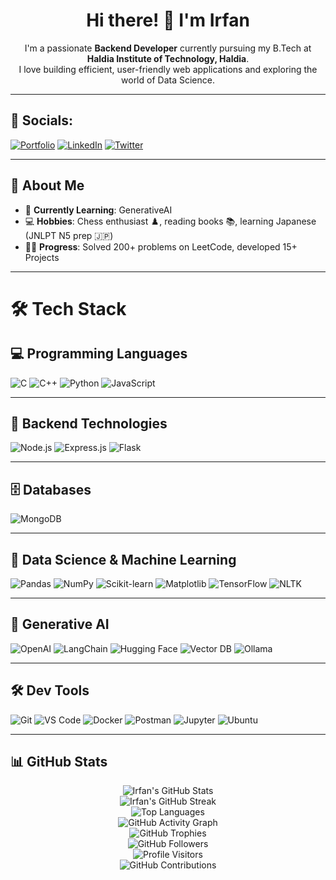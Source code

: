 <h1 align="center">Hi there! 👋 I'm Irfan</h1>

<p align="center">
  I'm a passionate <strong>Backend Developer</strong> currently pursuing my B.Tech at <strong>Haldia Institute of Technology, Haldia</strong>.<br />
  I love building efficient, user-friendly web applications and exploring the world of Data Science.
</p>

---

## 📱 Socials:

[![Portfolio](https://img.shields.io/badge/Portfolio-000?style=for-the-badge&logo=firefox-browser&logoColor=white)](https://www.irfanmehmud.site/)
[![LinkedIn](https://img.shields.io/badge/LinkedIn-0A66C2?style=for-the-badge&logo=linkedin&logoColor=white)](https://www.linkedin.com/in/irfan-mehmud-7a409b280/)
[![Twitter](https://img.shields.io/badge/Twitter-1DA1F2?style=for-the-badge&logo=twitter&logoColor=white)](https://x.com/MehmudIrfan)

---

## 🚀 About Me
- 🌱 **Currently Learning**: GenerativeAI
- 💻 **Hobbies**: Chess enthusiast ♟️, reading books 📚, learning Japanese (JNLPT N5 prep 🇯🇵)
- 👨‍💻 **Progress**: Solved 200+ problems on LeetCode, developed 15+ Projects
---

# 🛠️ Tech Stack

## 💻 Programming Languages  
![C](https://img.shields.io/badge/-C-00599C?style=flat&logo=c)
![C++](https://img.shields.io/badge/-C++-00599C?style=flat&logo=c%2B%2B)
![Python](https://img.shields.io/badge/-Python-3776AB?style=flat&logo=python)
![JavaScript](https://img.shields.io/badge/-JavaScript-F7DF1E?style=flat&logo=javascript)

---

## 🚀 Backend Technologies  
![Node.js](https://img.shields.io/badge/-Node.js-339933?style=flat-square&logo=node.js&logoColor=white)
![Express.js](https://img.shields.io/badge/-Express.js-000000?style=flat-square&logo=express&logoColor=white)
![Flask](https://img.shields.io/badge/-Flask-000000?style=flat-square&logo=flask&logoColor=white)

---

## 🗄️ Databases  
![MongoDB](https://img.shields.io/badge/-MongoDB-47A248?style=flat-square&logo=mongodb&logoColor=white)

---

## 🧠 Data Science & Machine Learning  
![Pandas](https://img.shields.io/badge/-Pandas-150458?style=flat-square&logo=pandas&logoColor=white)
![NumPy](https://img.shields.io/badge/-NumPy-013243?style=flat-square&logo=numpy&logoColor=white)
![Scikit-learn](https://img.shields.io/badge/-Scikit--Learn-F7931E?style=flat-square&logo=scikit-learn&logoColor=white)
![Matplotlib](https://img.shields.io/badge/-Matplotlib-11557C?style=flat-square&logo=matplotlib&logoColor=white)
![TensorFlow](https://img.shields.io/badge/-TensorFlow-FF6F00?style=flat-square&logo=tensorflow&logoColor=white)
![NLTK](https://img.shields.io/badge/-NLTK-00A67E?style=flat-square&logo=nltk&logoColor=white)

---

## 🤖 Generative AI  
![OpenAI](https://img.shields.io/badge/-OpenAI-412991?style=flat-square&logo=openai&logoColor=white)
![LangChain](https://img.shields.io/badge/-LangChain-000000?style=flat-square&logo=langchain&logoColor=white)
![Hugging Face](https://img.shields.io/badge/-HuggingFace-FFD21F?style=flat-square&logo=huggingface&logoColor=black)
![Vector DB](https://img.shields.io/badge/-ChromaDB-00B2FF?style=flat-square)
![Ollama](https://img.shields.io/badge/-Ollama-24292E?style=flat-square&logo=github)

---

## 🛠️ Dev Tools  
![Git](https://img.shields.io/badge/-Git-F05032?style=flat-square&logo=git&logoColor=white)
![VS Code](https://img.shields.io/badge/-VS_Code-007ACC?style=flat-square&logo=visual-studio-code&logoColor=white)
![Docker](https://img.shields.io/badge/-Docker-2496ED?style=flat-square&logo=docker&logoColor=white)
![Postman](https://img.shields.io/badge/-Postman-FF6C37?style=flat-square&logo=postman&logoColor=white)
![Jupyter](https://img.shields.io/badge/-Jupyter-F37626?style=flat-square&logo=jupyter&logoColor=white)
![Ubuntu](https://img.shields.io/badge/-Ubuntu-E95420?style=flat-square&logo=ubuntu&logoColor=white)


---

## 📊 GitHub Stats

<p align="center">
  <img src="https://github-readme-stats.vercel.app/api?username=Irfan140&show_icons=true&theme=radical" alt="Irfan's GitHub Stats" />
  <br />
  <img src="https://github-readme-streak-stats.herokuapp.com/?user=Irfan140&theme=radical" alt="Irfan's GitHub Streak" />
  <br />
  <img src="https://github-readme-stats.vercel.app/api/top-langs/?username=Irfan140&layout=compact&theme=radical" alt="Top Languages" />
  <br />
  <img src="https://github-readme-activity-graph.vercel.app/graph?username=Irfan140&theme=rogue" alt="GitHub Activity Graph" />
  <br />
  <img src="https://github-profile-trophy.vercel.app/?username=Irfan140&theme=radical&column=7" alt="GitHub Trophies" />
  <br />
  <img src="https://img.shields.io/github/followers/Irfan140?label=Followers&style=social" alt="GitHub Followers" />
  <br />
  <img src="https://profile-counter.glitch.me/Irfan140/count.svg" alt="Profile Visitors" />
  <br />
  <img src="https://github-readme-stats.vercel.app/api?username=Irfan140&show_icons=true&count_private=true&hide=prs&theme=radical" alt="GitHub Contributions" />
</p>



